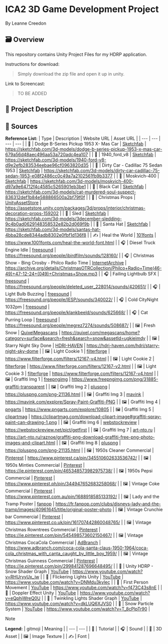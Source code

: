 # ICA2 3D Game Development Project #

By Leanne Creedon

## 🗃️ Overview ##

This repository contains Unity Project Files for my HDRP application.

Instructions for download: 

> Simply download the zip file and open it up in unity.

Link to Screencast:

> TO BE ADDED

## 📰 Project Description ##


## 🧵 Sources ##

**Reference List:** 
| Type | Description | Website URL | Asset URL |
| --- | --- | --- | --- |
| 🌲 | Dodge B-Series Pickup 1953 X- Mas Car | [Sketchfab](https://sketchfab.com/feed) | https://sketchfab.com/3d-models/dodge-b-series-pickup-1953-x-mas-car-679a56d48aec496aa53a720adc4ea107 |
| 🌲 | 1940_ford_v8 | [Sketchfab](https://sketchfab.com/feed) | https://sketchfab.com/3d-models/1940-ford-v8-d9e2efb283534eebae96cf0963820d35 |
| 🌲 | Dirty Car - Cadillac 75 Sedan 1953 | [Sketchfab](https://sketchfab.com/feed) | https://sketchfab.com/3d-models/dirty-car-cadillac-75-sedan-1953-e08f2486cc0c49a7a2102561fb9b3377 |
| 🌲 | Moskvich-400 | [Sketchfab](https://sketchfab.com/feed) | https://sketchfab.com/3d-models/moskvich-400-d97a9e64712f4c4585c5265901eb3be1 |
| 🌲 | Black Cat | [Sketchfab](https://sketchfab.com/feed) | https://sketchfab.com/3d-models/cat-murdered-soul-suspect-836312def1b84e588866500a2bf79f0f |
| 🌲 | Christmas Props | [UnityAssetStore](https://assetstore.unity.com/) | https://assetstore.unity.com/packages/3d/props/interior/christmas-decoration-props-159202 |
| 🌲 | Sled | [Sketchfab](https://sketchfab.com/feed) | https://sketchfab.com/3d-models/3december-sledding-9c4b0ad0629148358532e82b2d069f9b |
| 🌲 | Santa Hat | [Sketchfab](https://sketchfab.com/feed) | https://sketchfab.com/3d-models/santas-hat-4bba28cde8344adb8302e0fbf1d136f8 |
| ✍️ | Heal the World | [101fonts](https://www.1001fonts.com/) | https://www.1001fonts.com/heal-the-world-font.html |
| 🎧 | Diesel Truck Engine Idle | [freesound](https://freesound.org/) | https://freesound.org/people/ibirdfilm/sounds/128160/ |
| 🎧 | Christmas Show - Bing Crosby - Philco Radio Time | [InternetArchive](https://archive.org/) | https://archive.org/details/ChristmasOTRCollection/Philco+Radio+Time(46-49)+47-12-24+(049)+Christmas+Show.mp3 |
| 🎧 | Failing Lightbulb SFX | [freesound](https://freesound.org/) | https://freesound.org/people/deleted_user_228014/sounds/420651/ |
| 🎧 | Light Bulb Buzzing | [freesound](https://freesound.org/) | https://freesound.org/people/IESP/sounds/340022/ |
| 🎧 | Cold CityNight 1032pm | [freesound](https://freesound.org/) | https://freesound.org/people/klankbeeld/sounds/625668/ |
| 🎧 | Cat Purring Loop | [freesound](https://freesound.org/) | https://freesound.org/people/megrez7274/sounds/508687/ |
| 🖼️ | Fresh Snow | [QuixelMegascans](https://quixel.com/megascans/home/) | https://quixel.com/megascans/home?category=surface&search=fresh&search=snow&assetId=ugkieimdy |
| 🖼️ | Starry Night Sky Done | [HDRI-HAVEN](https://hdri-haven.com/) | https://hdri-haven.com/hdri/starry-night-sky-dome |
| 🖼️ | Light Cookie 1 | [filterforge](https://www.filterforge.com/) | https://www.filterforge.com/filters/12167-v4.html |
| 🖼️ | Light Cookie 2 | [filterforge](https://www.filterforge.com/) | https://www.filterforge.com/filters/12167-v2.html |
| 🖼️ | Light Cookie 3 | [filterforge](https://www.filterforge.com/) | https://www.filterforge.com/filters/12167-v4.html |
| 🖼️ | Graffiti Img 1 | [freepngimg](https://www.freepngimg.com/) | https://www.freepngimg.com/png/31885-graffiti-transparent |
| 🖼️ | Graffiti Img 2 | [pluspng](https://pluspng.com/) | https://pluspng.com/png-21136.html |
| 🖼️ | Graffiti Img 3 | [mavink](https://mavink.com/) | https://mavink.com/explore/Spray-Paint-Graffiti-PNG |
| 🖼️ | Graffiti Img 4 | [pngarts](https://www.pngarts.com/) | https://www.pngarts.com/explore/10805 |
| 🖼️ | Graffiti Img 5 | [clipartmag](https://clipartmag.com/) | https://clipartmag.com/download-clipart-image#graffiti-spray-paint-can-drawing-1.png |
| 🖼️ | Graffiti Img 6 | [webstockreview](https://webstockreview.net/) | https://webstockreview.net/pict/getfirst |
| 🖼️ | Graffiti Img 7 | [art-nto.ru](https://art-nto.ru/) | https://art-nto.ru/raznoe/graffiti-png-download-graffiti-free-png-photo-images-and-clipart.html |
| 🖼️ | Graffiti Img 8 | [pluspng](https://pluspng.com/) | https://pluspng.com/png-21135.html |
| 🖼️ | 1950s Cleaner Commercial  | [Pinterest](https://www.pinterest.ca/) | https://www.pinterest.ca/pin/345510602633536742/ |
| 🖼️ | 1950s Minties Commercial  | [Pinterest](https://www.pinterest.ca/) | https://ie.pinterest.com/pin/465348573982975738/ |
| 🖼️ | 1950s Pepsi Commercial  | [Pinterest](https://www.pinterest.ca/) | https://www.pinterest.ph/pin/344947652683258068/ |
| 🖼️ | Vintage Coke Commercial  | [Pinterest](https://www.pinterest.ca/) | https://www.pinterest.com.au/pin/1688918585133192/ |
| 🖼️ | Lady and the Tramp Poster | [fanpop](https://fr.fanpop.com/) | https://fr.fanpop.com/clubs/disneys-lady-and-the-tramp/images/40961645/title/original-poster-photo |
| 🖼️ | Vintage Crunchie bar Commercial  | [Pinterest](https://www.pinterest.ca/) | https://www.pinterest.co.uk/pin/161707442860048765/ |
| 🖼️ | Vintage Christmas Rowntrees Commercial  | [Pinterest](https://www.pinterest.ca/) | https://ie.pinterest.com/pin/545498573602150467/ |
| 🖼️ | Vintage Christmas CocaCola Commercial  | [AdBranch](https://www.adbranch.com/) | https://www.adbranch.com/coca-cola-santa-claus-1950-1964/coca-cola_christmas_with_canta_caught_by_little_boy_1959/ |
| 🖼️ | Vintage Christmas Guinness Commercial  | [Pinterest](https://www.pinterest.ca/) | https://ie.pinterest.com/pin/299841287696648495/ |
| 🔴 | Unity HDRP - Snow Shader Graph | [YouTube](https://www.youtube.com/) | https://www.youtube.com/watch?v=RHUryyUx_jw |
| 🔴 | Flickering Lights Unity | [YouTube](https://www.youtube.com/) | https://www.youtube.com/watch?v=DNMdu3kylec |
| 🔴 | First Person Movement | [YouTube](https://www.youtube.com/) | https://www.youtube.com/watch?v=f473C43s8nE |
| 🔴 | Doppler Effect Unity | [YouTube](https://www.youtube.com/) | https://www.youtube.com/watch?v=eQphjWreQ0U |
| 🔴 | Twinkling Lights Shader Graph | [YouTube](https://www.youtube.com/) | https://www.youtube.com/watch?v=dkLUQ6XJVS0 |
| 🔴 | Snow Particle System | [YouTube](https://www.youtube.com/) | https://www.youtube.com/watch?v=T_8cPlpTr90 |

> [!NOTE]
> **Legend:** 
>| gitmoji | Meaning |
>| --- | --- |
>| 🔴  | Tutorial |
>| 🎧 | Sound |
>| 🌲 | 3D Asset |
>| 🖼️ | Image Texture |
>| ✍️  | Font |
